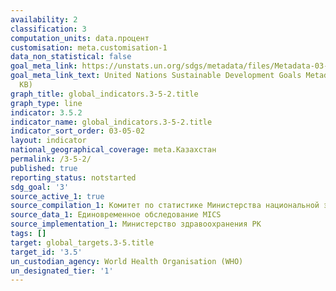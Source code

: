 ```yaml
---
availability: 2
classification: 3
computation_units: data.процент
customisation: meta.customisation-1
data_non_statistical: false
goal_meta_link: https://unstats.un.org/sdgs/metadata/files/Metadata-03-05-02.pdf
goal_meta_link_text: United Nations Sustainable Development Goals Metadata (PDF 214
  KB)
graph_title: global_indicators.3-5-2.title
graph_type: line
indicator: 3.5.2
indicator_name: global_indicators.3-5-2.title
indicator_sort_order: 03-05-02
layout: indicator
national_geographical_coverage: meta.Казахстан
permalink: /3-5-2/
published: true
reporting_status: notstarted
sdg_goal: '3'
source_active_1: true
source_compilation_1: Комитет по статистике Министерства национальной экономики РК
source_data_1: Единовременное обследование МICS
source_implementation_1: Министерство здравоохранения РК
tags: []
target: global_targets.3-5.title
target_id: '3.5'
un_custodian_agency: World Health Organisation (WHO)
un_designated_tier: '1'
---
```

